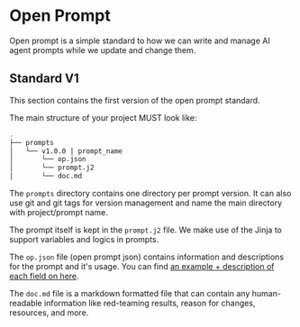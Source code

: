 # Open Prompt

Open prompt is a simple standard to how we can write and manage AI agent prompts while we update and change them.


## Standard V1

This section contains the first version of the open prompt standard.

The main structure of your project MUST look like:

```sh
.
├── prompts
│   └── v1.0.0 | prompt_name
│       └── op.json
│       └── prompt.j2
│       └── doc.md
```

The `prompts` directory contains one directory per prompt version. It can also use git and git tags for version management and name the main directory with project/prompt name. 

The prompt itself is kept in the `prompt.j2` file. We make use of the Jinja to support variables and logics in prompts.

The `op.json` file (open prompt json) contains information and descriptions for the prompt and it's usage. You can find [an example + description of each field on here](./op.jsonc).

The `doc.md` file is a markdown formatted file that can contain any human-readable information like red-teaming results, reason for changes, resources, and more.
